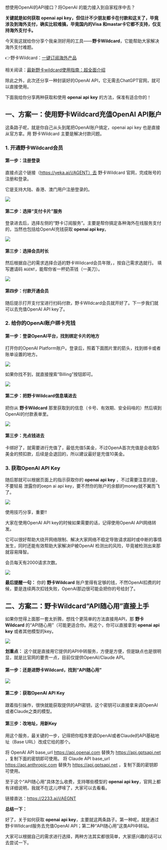想使用OpenAI的API接口？将OpenAI 的能力接入到自家程序中去？



**关键就是如何获取 openai api key，但估计不少朋友都卡在付款和这关了，毕竟涉及到海外支付，确实比较难搞，毕竟国内的Visa 和mastar卡它都不支持，仅支持海外支付卡。**



今天我这就给你分享个我亲测好用的工具——**野卡Wildcard**，它能帮助大家解决海外支付难题。


&#x20;👉野卡Wildcard：[一键订阅海外产品](https://yeka.ai/i/AGENT)



相关阅读：[最新野卡wildcard使用指南：超全面介绍](https://www.fengshengyusheng.cn/%e6%9c%80%e6%96%b0%e9%87%8e%e5%8d%a1wildcard%e4%bd%bf%e7%94%a8%e6%8c%87%e5%8d%97%ef%bc%9a%e8%b6%85%e5%85%a8%e9%9d%a2%e4%bb%8b%e7%bb%8d/)



除此之外，此次还分享一种封装好的OpenAI API，它无需去ChatGPT官网，就可以直接使用。



下面我给你分享两种获取和使用 **openai api key** 的方法，保准有适合你的！



## **一、方案一：使用野卡Wildcard充值OpenAI API账户**

这条路子呢，就是你自己从头到尾把OpenAI账户搞定，openai api key 也是直接从官方拿。用 野卡Wildcard 主要是解决付款问题。

### 1. **开通野卡Wildcard会员**

#### **第一步：注册登录**

直接点这个链接（https://yeka.ai/i/AGENT）去 野卡Wildcard 官网，完成账号的注册和登录。

它是支持大陆、香港、澳门用户注册登录的。

![](https://workstation.sg.larksuite.com/space/api/box/stream/download/asynccode/?code=NDYzNWRlNTM2ZjEyNTU3YzIxY2Y1ZjYzYWUxMDMzZTVfdG1HWVpJWXFNZ0UyN1VTb2s5VVJWSGUweVFRUGJ2TjZfVG9rZW46QXZMTGJaQ2F1b3JwYk14eEZ4OGxPMkxVZ09nXzE3NDY3MDY5NDk6MTc0NjcxMDU0OV9WNA)



#### **第二步：选择“支付卡片”服务**


登录进去后，选择左侧的“野卡订阅服务”。主要是帮你搞定各种海外在线服务支付的，当然也包括给OpenAI充钱获取 **openai api key**。


![](https://workstation.sg.larksuite.com/space/api/box/stream/download/asynccode/?code=NzA2ODkzZWQ4NjA4MzMxYWFiYmJmMzA1YmU3Yzc5YTZfY1FUbDhOZkRmSmI0dEhHQ05nbU9uZTVZaFFkMU92d0xfVG9rZW46VlY2OWJ1R0RWb1kzRnp4Sk1adGxucUpnZ2RnXzE3NDY3MDY5NDk6MTc0NjcxMDU0OV9WNA)

#### **第三步：选择会员时长**


然后根据自己的需求选择合适的野卡Wildcard会员年限，，按自己需求选就行。
填写邀请码 `AGENT`，能帮你省一杯奶茶钱（一美刀）。

![](https://workstation.sg.larksuite.com/space/api/box/stream/download/asynccode/?code=N2MzNmQyMzk3NjM4NDU4NzRmMjUyYThlNmVhNjg2N2NfbXBFTnBCY3E4Y1E1bks3UWhNYnBOTFZuM3VZWGtERjVfVG9rZW46UE9XdGJiN09tb3BFNG54eXdxRmxMc2o3Z2RoXzE3NDY3MDY5NDk6MTc0NjcxMDU0OV9WNA)



#### **第四步：付款开通会员**


随后提示打开支付宝进行扫码付款，野卡WIldcard会员就开好了。下一步我们就可以去充值OpenAI API key了。

### 2. **给你的OpenAI账户绑卡充钱**

#### **第一步：登录OpenAI平台，找到绑定卡片的地方**


打开你的OpenAI Platform账户。登录后，照着下面图片里的箭头，找到绑卡或者账单设置的地方。

![](https://workstation.sg.larksuite.com/space/api/box/stream/download/asynccode/?code=OTRiOWIzMGQ0NTY1YzRhY2NiZjdmOWZjMGY4ODI1MTVfdXozY1VodGZkbkd4U2pkOUU2aGR5Wk9GMkRqYzljeURfVG9rZW46SVkwd2JXODN5b3A5Z3V4Y3JWdWxRdGk5ZzVkXzE3NDY3MDY5NDk6MTc0NjcxMDU0OV9WNA)

如果你找不到，就直接搜索“Billing”按钮即可。

![](https://workstation.sg.larksuite.com/space/api/box/stream/download/asynccode/?code=MzYxYjU0MzBkMzgyMWRiZjcxYTA4NGE5MTZjNjE0OGVfbFNsSjdZMVVWcmxWaElHNXl6aHJmM245c0dBeVFTRUdfVG9rZW46SW9rVGJwcHk1b21DVWJ4MVF1NGx4TlZHZzhnXzE3NDY3MDY5NDk6MTc0NjcxMDU0OV9WNA)



#### **第二步：把野卡Wildcard信息填进去**


把你从 **野卡Wildcard** 那里获取到的信息（卡号、有效期、安全码啥的）然后填到OpenAI的付款表单里。

![](https://workstation.sg.larksuite.com/space/api/box/stream/download/asynccode/?code=ZDllNGFkYTEzOTY3MGUyN2MwMmUxMTk3MjNjZDU3MmRfb0h2WHJERHk1QlRESkRLdk9uQUE3ekVmYjlFZ29LbDFfVG9rZW46QktZWmJTRjZEb0Q2NXl4REZBb2w1ZGtLZ25HXzE3NDY3MDY5NDk6MTc0NjcxMDU0OV9WNA)

#### &#xA;**第三步：充点钱进去**


卡绑好了，就需要进行充值了，最低充值5美金，不过OpenA首次充值是会收取5美金的预扣款，后续是会退回的，所以建议最好是充值10美金。



### 3. **获取OpenAI API Key**

随后那就可以根据页面上的指示获取你的 **openai api key** ，不过需要注意的是，不要轻易 泄露你的oepn ai api key，要不然你的账户的余额的money就不翼而飞了。

![](https://workstation.sg.larksuite.com/space/api/box/stream/download/asynccode/?code=NzVlN2YzN2RlNmZlYTBkNWQ2ZDMzOGQ0ZGQ2NDExNDJfRGYzZFJPUmxOcm9McWo5NHJNcmhoZmpnSG9VYmdxVzVfVG9rZW46VURVSmJRcDVzb3pUTWZ4NW5mMGxRaUxjZ3BlXzE3NDY3MDY5NDk6MTc0NjcxMDU0OV9WNA)



使用技巧分享，重要‼️



大家在使用OpenAI API key的时候如果需要的话，记得使用OpenAI API网络转发。



它可以很好帮助大绕开网络限制、解决大家网络不稳定导致请求超时或中断的事情发生，同时还能有效帮助大家解决IP被OpenAI 检测出的风险，毕竟被检测出来那就容易降智。



会员每天有2000请求次数。

![](https://workstation.sg.larksuite.com/space/api/box/stream/download/asynccode/?code=MzYzZDdlZTNmZGYyMTg0YTgzNjhlNTBhNTU2NWM5MGRfTjB2NFA1QXdDeGtuVzVnbmd6U014ZUI1NEIwM0NGamZfVG9rZW46VWpBWGJPNWtrbzRReTR4N3huWGxBU0ZLZ1p3XzE3NDY3MDY5NDk6MTc0NjcxMDU0OV9WNA)






**最后提醒一句：** 你的 **野卡Wildcard** 账户里得有足够的钱，不然OpenAI扣费的时候，要是连续两次扣钱失败，OpenAI那边很可能会把你的号给封了。



## **二、方案二：野卡Wildcard“API随心用”直接上手**

如果你觉得上面那一套太折腾，想找个更简单的方法直接用API，那 **野卡Wildcard** 的“API随心用”（可能更适合你。用这个，你可以直接拿到 **openai api key** 或者其他模型的key。

![](https://workstation.sg.larksuite.com/space/api/box/stream/download/asynccode/?code=ZDk1NzAwMmMxMzZhNDJmM2ViMTk2OWY5YmRlMTc1MmRfcGlkNWczYUFTZlNPQUR4eHU4YXhCbkhReFlUbG8wZklfVG9rZW46SWJDQWJSS04wb054ZXJ4TGJmbWwwbVhNZ2pjXzE3NDY3MDY5NDk6MTc0NjcxMDU0OV9WNA)

**划重点：** 这个就是直接用它提供的API中转服务，方便是方便，但是缺点也是很明显，就是比官网的要贵一点，目前仅提供OpenAI/Claude API。



#### **第一步：还是进野卡Wildcard，找到“API随心用”**



![](https://workstation.sg.larksuite.com/space/api/box/stream/download/asynccode/?code=ZTIyNzMzN2JkYjk1Yzg0ODVjYzI2ZTlhMzc3N2ViOThfeUJOclRoYmUzOGVZRVl3bmN3R05KeFd4cnpwdDhMUkpfVG9rZW46SzdpWGJhb1htbzBRYVR4R3NyUGw0aFpSZ09oXzE3NDY3MDY5NDk6MTc0NjcxMDU0OV9WNA)

#### **第二步：获取OpenAI API Key**


跟着指引操作，很快就能获取提供的API密钥，这个密钥可以直接拿来调OpenAI或者Claude之类的模型。


#### **第三步：改地址，用新Key**


用这个服务，最关键的一步，记得把你程序里调OpenAI或者Claude的API基础地址（Base URL）改成它给的那个。


将 OpenAI API base\_url https://api.openai.com 替换为 https://api.gptsapi.net ，复制下面的密钥即可使用。
将 Claude API base\_url https://api.anthropic.com 替换为 https://api.gptsapi.net ，复制下面的密钥即可使用。



至于这个“API随心用”具体怎么收费，支持哪些模型的 **openai api key**，官网上都有详细说明，我就不在这儿啰嗦了，大家可以去看看。

链接直达：https://2233.ai/i/AEGNT



**总结一下：**

好了，关于如何获取 **openai api key**，主要就这两条路子。第一种呢，就是通过野卡WIldcard服务去充值OpenAI API；第二种“API随心用”这类API中转站。



大家可以根据自己的需求进行选择，两种方法其实都很简单，大家感兴趣的话可以去尝试一下。
